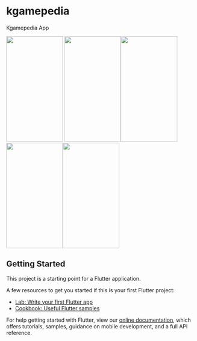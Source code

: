 # kgamepedia

Kgamepedia App

<img src="https://user-images.githubusercontent.com/80070771/173236615-12e7da28-558a-40d4-b8b6-e59bb070e0e2.png" width="150" height="280">  <img src="https://user-images.githubusercontent.com/80070771/173236638-d7e20efa-f02f-4bbc-9e49-e59f5308fde0.png" width="150" height="280"><img src="https://user-images.githubusercontent.com/80070771/173236644-7de61f68-aab2-44f3-9b4d-00ccb12fcd81.png" width="150" height="280">  <img src="https://user-images.githubusercontent.com/80070771/173236648-10f8bf23-2df1-4202-add0-442b40eeee29.png" width="150" height="280"><img src="https://user-images.githubusercontent.com/80070771/173236649-950bc771-6f58-4dd0-a76f-9600af00a647.png" width="150" height="280">

## Getting Started

This project is a starting point for a Flutter application.

A few resources to get you started if this is your first Flutter project:

- [Lab: Write your first Flutter app](https://flutter.dev/docs/get-started/codelab)
- [Cookbook: Useful Flutter samples](https://flutter.dev/docs/cookbook)

For help getting started with Flutter, view our
[online documentation](https://flutter.dev/docs), which offers tutorials,
samples, guidance on mobile development, and a full API reference.

